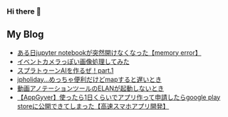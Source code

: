 ### Hi there 👋

<!--
**daikiclimate/daikiclimate** is a ✨ _special_ ✨ repository because its `README.md` (this file) appears on your GitHub profile.

Here are some ideas to get you started:

- 🔭 I’m currently working on ...
- 🌱 I’m currently learning ...
- 👯 I’m looking to collaborate on ...
- 🤔 I’m looking for help with ...
- 💬 Ask me about ...
- 📫 How to reach me: ...
- 😄 Pronouns: ...
- ⚡ Fun fact: ...
-->

## My Blog
<!-- BLOGPOSTS:START -->
- [ある日jupyter notebookが突然開けなくなった【memory error】](https://qiita.com/daikiclimate/items/12846df289812b353972)
- [イベントカメラっぽい画像処理してみた](https://qiita.com/daikiclimate/items/40aa4b9092fa21f48843)
- [スプラトゥーンAIを作るぜ！part.1](https://qiita.com/daikiclimate/items/899bb3acea5a5f3a390a)
- [jpholiday...めっちゃ便利だけどmapすると遅いとき](https://qiita.com/daikiclimate/items/081df84c0502ae7d4ad8)
- [動画アノテーションツールのELANが起動しないとき](https://qiita.com/daikiclimate/items/2b51170b2d510560f01a)
- [【AppGyver】使ったら1日くらいでアプリ作って申請したらgoogle play storeに公開できてしまった【高速スマホアプリ開発】](https://qiita.com/daikiclimate/items/8f8e73c0e8fc1f7069fb)
<!-- BLOGPOSTS:END -->
